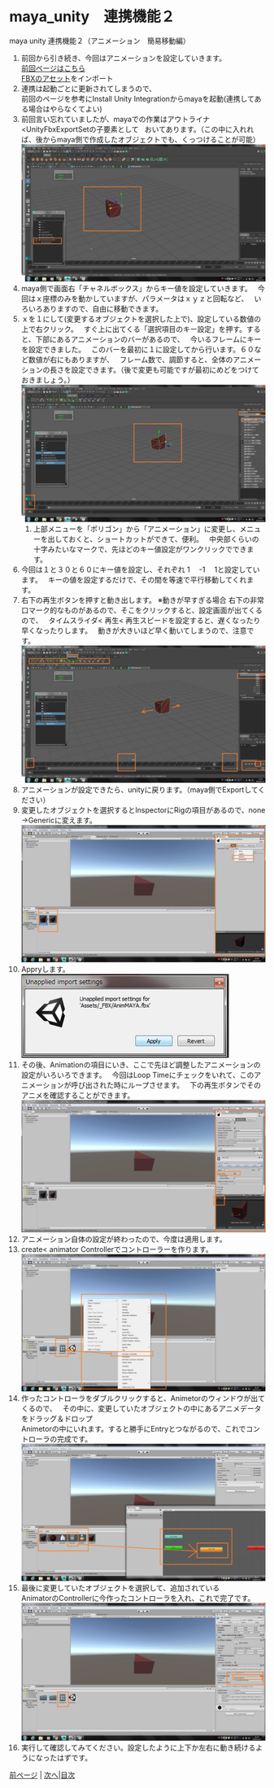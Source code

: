 # maya_unity　連携機能２
maya unity 連携機能２（アニメーション　簡易移動編）  

1. 前回から引き続き、今回はアニメーションを設定していきます。  
[前回ページはこちら](https://github.com/175B005/maya_unity)  
[FBXのアセット](http://u3d.as/XWD)をインポート  
1. 連携は起動ごとに更新されてしまうので、  
前回のページを参考にInstall Unity Integrationからmayaを起動(連携してある場合はやらなくてよい)  
1. 前回言い忘れていましたが、mayaでの作業はアウトライナ<UnityFbxExportSetの子要素として  
おいてあります。（この中に入れれば、後からmaya側で作成したオブジェクトでも、くっつけることが可能）
![](https://github.com/175B005/maya_unity2/blob/master/directionanim3.jpg?raw=true)
1. maya側で画面右「チャネルボックス」からキー値を設定していきます。  
今回はｘ座標のみを動かしていますが、パラメータはｘｙｚと回転など、  
いろいろありますので、自由に移動できます。
1. ｘを１にして(変更するオブジェクトを選択した上で)、設定している数値の上で右クリック。  
すぐ上に出てくる「選択項目のキー設定」を押す。すると、下部にあるアニメーションのバーがあるので、  
今いるフレームにキーを設定できました。  
このバーを最初に１に設定してから行います。６０など数値が右にもありますが、  
フレーム数で、調節すると、全体のアニメーションの長さを設定できます。（後で変更も可能ですが最初にめどをつけておきましょう。）
![](https://github.com/175B005/maya_unity2/blob/master/directionanim4.jpg?raw=true)
    1. 上部メニューを「ポリゴン」から「アニメーション」に変更し、メニューを出しておくと、ショートカットができて、便利。  
    中央部くらいの十字みたいなマークで、先ほどのキー値設定がワンクリックでできます。
1. 今回は１と３０と６０にキー値を設定し、それぞれ   1　 -1　 1と設定しています。  
キーの値を設定するだけで、その間を等速で平行移動してくれます。 
1. 右下の再生ボタンを押すと動き出します。
※動きが早すぎる場合
右下の非常口マーク的なものがあるので、そこをクリックすると、設定画面が出てくるので、  
タイムスライダ< 再生< 再生スピードを設定すると、遅くなったり早くなったりします。  
動きが大きいほど早く動いてしまうので、注意です。
![](https://github.com/175B005/maya_unity2/blob/master/directionanim5.jpg?raw=true)
1. アニメーションが設定できたら、unityに戻ります。（maya側でExportしてください）
1. 変更したオブジェクトを選択するとInspectorにRigの項目があるので、none →Genericに変えます。
![](https://github.com/175B005/maya_unity2/blob/master/directionanim7.jpg?raw=true)
1. Appryします。
![](https://github.com/175B005/maya_unity2/blob/master/directionanim13.jpg?raw=true)
1. その後、Animationの項目にいき、ここで先ほど調整したアニメーションの設定がいろいろできます。  
今回はLoop Timeにチェックをいれて、このアニメーションが呼び出された時にループさせます。  
下の再生ボタンでそのアニメを確認することができます。
![](https://github.com/175B005/maya_unity2/blob/master/directionanim9.jpg?raw=true)
1. アニメーション自体の設定が終わったので、今度は適用します。
1. create< animator Controllerでコントローラーを作ります。
![](https://raw.githubusercontent.com/175B005/maya_unity2/master/directionanim10.jpg)
1. 作ったコントローラをダブルクリックすると、Animetorのウィンドウが出てくるので、  
その中に、変更していたオブジェクトの中にあるアニメデータをドラッグ＆ドロップ  
Animetorの中にいれます。すると勝手にEntryとつながるので、これでコントローラの完成です。
![](https://github.com/175B005/maya_unity2/blob/master/directionanim11.jpg?raw=true)
1. 最後に変更していたオブジェクトを選択して、追加されている  
AnimatorのControllerに今作ったコントローラを入れ、これで完了です。
![](https://github.com/175B005/maya_unity2/blob/master/directionanim12.jpg?raw=true)
1. 実行して確認してみてください。設定したように上下か左右に動き続けるようになったはずです。

[前ページ](https://github.com/175B005/maya_unity) | [次へ](https://github.com/175B005/maya_unity3)|[目次](https://github.com/175B005/maya_unity_index)
